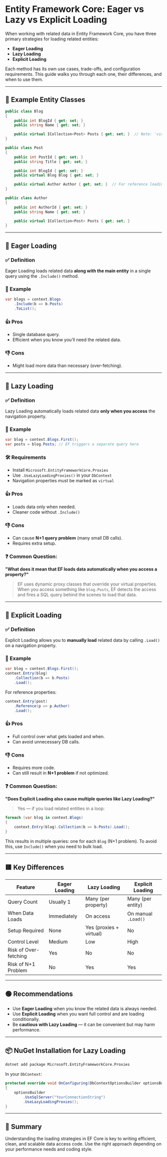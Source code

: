 # Entity Framework Core: Eager vs Lazy vs Explicit Loading

When working with related data in Entity Framework Core, you have three primary strategies for loading related entities:

- **Eager Loading**
- **Lazy Loading**
- **Explicit Loading**

Each method has its own use cases, trade-offs, and configuration requirements. This guide walks you through each one, their differences, and when to use them.

---

## 🧱 Example Entity Classes

```csharp
public class Blog
{
    public int BlogId { get; set; }
    public string Name { get; set; }

    public virtual ICollection<Post> Posts { get; set; }  // Note: 'virtual' is needed for Lazy Loading
}

public class Post
{
    public int PostId { get; set; }
    public string Title { get; set; }

    public int BlogId { get; set; }
    public virtual Blog Blog { get; set; }

    public virtual Author Author { get; set; }  // For reference loading
}

public class Author
{
    public int AuthorId { get; set; }
    public string Name { get; set; }

    public virtual ICollection<Post> Posts { get; set; }
}
```

---

## 🔹 Eager Loading

### ✅ Definition
Eager Loading loads related data **along with the main entity** in a single query using the `.Include()` method.

### 🧪 Example

```csharp
var blogs = context.Blogs
    .Include(b => b.Posts)
    .ToList();
```

### 👍 Pros
- Single database query.
- Efficient when you know you’ll need the related data.

### 👎 Cons
- Might load more data than necessary (over-fetching).

---

## 🔹 Lazy Loading

### ✅ Definition
Lazy Loading automatically loads related data **only when you access** the navigation property.

### 🧪 Example

```csharp
var blog = context.Blogs.First();
var posts = blog.Posts; // EF triggers a separate query here
```

### 🛠 Requirements
- Install `Microsoft.EntityFrameworkCore.Proxies`
- Use `.UseLazyLoadingProxies()` in your `DbContext`
- Navigation properties must be marked as `virtual`

### 👍 Pros
- Loads data only when needed.
- Cleaner code without `.Include()`

### 👎 Cons
- Can cause **N+1 query problem** (many small DB calls).
- Requires extra setup.

### ❓ Common Question:  
**"What does it mean that EF loads data automatically when you access a property?"**

> EF uses dynamic proxy classes that override your virtual properties. When you access something like `blog.Posts`, EF detects the access and fires a SQL query behind the scenes to load that data.

---

## 🔹 Explicit Loading

### ✅ Definition
Explicit Loading allows you to **manually load** related data by calling `.Load()` on a navigation property.

### 🧪 Example

```csharp
var blog = context.Blogs.First();
context.Entry(blog)
    .Collection(b => b.Posts)
    .Load();
```

For reference properties:

```csharp
context.Entry(post)
    .Reference(p => p.Author)
    .Load();
```

### 👍 Pros
- Full control over what gets loaded and when.
- Can avoid unnecessary DB calls.

### 👎 Cons
- Requires more code.
- Can still result in **N+1 problem** if not optimized.

### ❓ Common Question:
**"Does Explicit Loading also cause multiple queries like Lazy Loading?"**

> Yes — if you load related entities in a loop:

```csharp
foreach (var blog in context.Blogs)
{
    context.Entry(blog).Collection(b => b.Posts).Load();
}
```

This results in multiple queries: one for each `Blog` (N+1 problem). To avoid this, use `Include()` when you need to bulk load.

---

## 🟨 Key Differences

| Feature               | Eager Loading     | Lazy Loading        | Explicit Loading      |
|----------------------|-------------------|---------------------|-----------------------|
| Query Count          | Usually 1         | Many (per property) | Many (per entity)     |
| When Data Loads      | Immediately       | On access           | On manual `.Load()`   |
| Setup Required       | None              | Yes (proxies + virtual) | No                |
| Control Level        | Medium            | Low                 | High                  |
| Risk of Over-fetching| Yes               | No                  | No                    |
| Risk of N+1 Problem  | No                | Yes                 | Yes                   |

---

## 🟢 Recommendations

- Use **Eager Loading** when you know the related data is always needed.
- Use **Explicit Loading** when you want full control and are loading conditionally.
- Be **cautious with Lazy Loading** — it can be convenient but may harm performance.

---

## 📦 NuGet Installation for Lazy Loading

```bash
dotnet add package Microsoft.EntityFrameworkCore.Proxies
```

In your `DbContext`:

```csharp
protected override void OnConfiguring(DbContextOptionsBuilder optionsBuilder)
{
    optionsBuilder
        .UseSqlServer("YourConnectionString")
        .UseLazyLoadingProxies();
}
```

---

## 📌 Summary

Understanding the loading strategies in EF Core is key to writing efficient, clean, and scalable data access code. Use the right approach depending on your performance needs and coding style.
